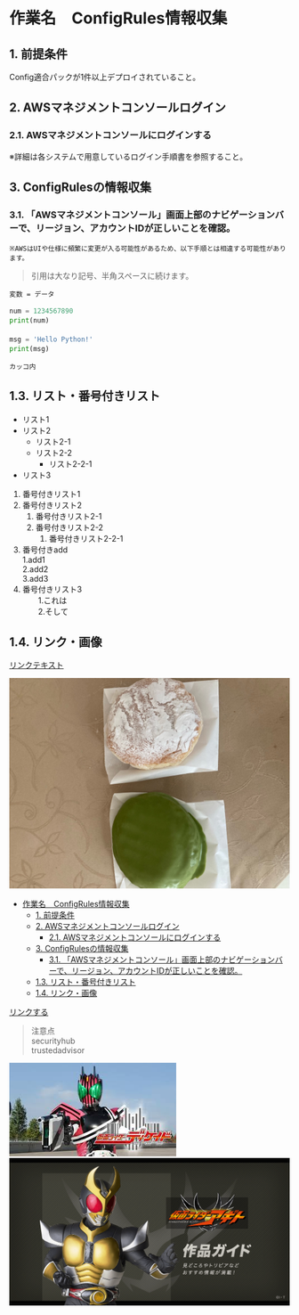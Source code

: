 # 作業名　ConfigRules情報収集

## 1. 前提条件

Config適合パックが1件以上デプロイされていること。  

## 2. AWSマネジメントコンソールログイン

### 2.1. AWSマネジメントコンソールにログインする  
※詳細は各システムで用意しているログイン手順書を参照すること。
　



## 3. ConfigRulesの情報収集

### 3.1. 「AWSマネジメントコンソール」画面上部のナビゲーションバーで、リージョン、アカウントIDが正しいことを確認。  

 `※AWSはUIや仕様に頻繁に変更が入る可能性があるため、以下手順とは相違する可能性があります。`   
 




> 引用は大なり記号、半角スペースに続けます。
```text
変数 = データ
```

```py
num = 1234567890
print(num)

msg = 'Hello Python!'
print(msg)
```

```text
カッコ内

```

## 1.3. リスト・番号付きリスト

- リスト1
- リスト2
  - リスト2-1
  - リスト2-2
    - リスト2-2-1
- リスト3

1. 番号付きリスト1
2. 番号付きリスト2
    1. 番号付きリスト2-1
    2. 番号付きリスト2-2
       1. 番号付きリスト2-2-1
3. 番号付きadd  
   1.add1  
   2.add2  
   3.add3
4. 番号付きリスト3  
　　1.これは  
　　2.そして

## 1.4. リンク・画像

[リンクテキスト](https://tonari-it.com)

![代替テキスト](./image/生ドーナツ.jpg)

- [作業名　ConfigRules情報収集](#作業名configrules情報収集)
  - [1. 前提条件](#1-前提条件)
  - [2. AWSマネジメントコンソールログイン](#2-awsマネジメントコンソールログイン)
    - [2.1. AWSマネジメントコンソールにログインする](#21-awsマネジメントコンソールにログインする)
  - [3. ConfigRulesの情報収集](#3-configrulesの情報収集)
    - [3.1. 「AWSマネジメントコンソール」画面上部のナビゲーションバーで、リージョン、アカウントIDが正しいことを確認。](#31-awsマネジメントコンソール画面上部のナビゲーションバーでリージョンアカウントidが正しいことを確認)
  - [1.3. リスト・番号付きリスト](#13-リスト番号付きリスト)
  - [1.4. リンク・画像](#14-リンク画像)

[リンクする](https://tonari-it.com)

>注意点  
securityhub  
trustedadvisor  
  

![ディケイド](./image/2023-01-12-18-28-37.png)
![アギト](./image/2023-01-12-18-35-36.png)

